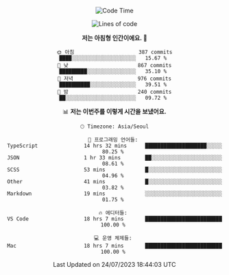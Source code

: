 <div align='center'>
 
<!--START_SECTION:waka-->
![Code Time](http://img.shields.io/badge/Code%20Time-2%2C838%20hrs%2055%20mins-blue)

![Lines of code](https://img.shields.io/badge/%EC%A0%80%EB%8A%94%20%EC%97%AC%ED%83%9C%EA%B9%8C%EC%A7%80%20-1.2%20million%20%EC%A4%84%EC%9D%98%20%EC%BD%94%EB%93%9C%EB%A5%BC%20%EC%9E%91%EC%84%B1%ED%96%88%EC%96%B4%EC%9A%94.-blue)

**저는 아침형 인간이에요. 🐤** 

```text
🌞 아침                     387 commits         ████░░░░░░░░░░░░░░░░░░░░░   15.67 % 
🌆 낮　                     867 commits         █████████░░░░░░░░░░░░░░░░   35.10 % 
🌃 저녁                     976 commits         ██████████░░░░░░░░░░░░░░░   39.51 % 
🌙 밤　                     240 commits         ██░░░░░░░░░░░░░░░░░░░░░░░   09.72 % 
```


📊 **저는 이번주를 이렇게 시간을 보냈어요.** 

```text
🕑︎ Timezone: Asia/Seoul

💬 프로그래밍 언어들: 
TypeScript               14 hrs 32 mins      ████████████████████░░░░░   80.25 % 
JSON                     1 hr 33 mins        ██░░░░░░░░░░░░░░░░░░░░░░░   08.61 % 
SCSS                     53 mins             █░░░░░░░░░░░░░░░░░░░░░░░░   04.96 % 
Other                    41 mins             █░░░░░░░░░░░░░░░░░░░░░░░░   03.82 % 
Markdown                 19 mins             ░░░░░░░░░░░░░░░░░░░░░░░░░   01.75 % 

🔥 에디터들: 
VS Code                  18 hrs 7 mins       █████████████████████████   100.00 % 

💻 운영 체제들: 
Mac                      18 hrs 7 mins       █████████████████████████   100.00 % 
```


 Last Updated on 24/07/2023 18:44:03 UTC
<!--END_SECTION:waka-->
 </div>
<!---
Emewjin/Emewjin is a ✨ special ✨ repository because its `README.md` (this file) appears on your GitHub profile.
You can click the Preview link to take a look at your changes.
--->
